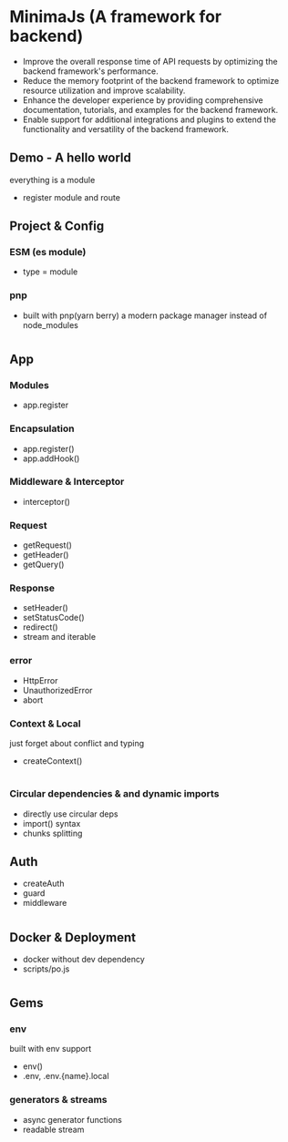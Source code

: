 # MinimaJs (A framework for backend)

- Improve the overall response time of API requests by optimizing the backend framework's performance.
- Reduce the memory footprint of the backend framework to optimize resource utilization and improve scalability.
- Enhance the developer experience by providing comprehensive documentation, tutorials, and examples for the backend framework.
- Enable support for additional integrations and plugins to extend the functionality and versatility of the backend framework.

## Demo - A hello world

everything is a module

- register module and route

## Project & Config

### ESM (es module)

- type = module

### pnp

- built with pnp(yarn berry) a modern package manager instead of node_modules

#

## App

### Modules

- app.register

### Encapsulation

- app.register()
- app.addHook()

### Middleware & Interceptor

- interceptor()

### Request

- getRequest()
- getHeader()
- getQuery()

### Response

- setHeader()
- setStatusCode()
- redirect()
- stream and iterable

### error

- HttpError
- UnauthorizedError
- abort

### Context & Local

just forget about conflict and typing

- createContext()

#

### Circular dependencies & and dynamic imports

- directly use circular deps
- import() syntax
- chunks splitting

## Auth

- createAuth
- guard
- middleware

#

## Docker & Deployment

- docker without dev dependency
- scripts/po.js

#

## Gems

### env

built with env support

- env()
- .env, .env.{name}.local

### generators & streams

- async generator functions
- readable stream
